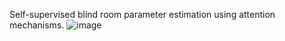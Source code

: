 Self-supervised blind room parameter estimation using attention mechanisms. ![image](https://github.com/user-attachments/assets/71120ef8-74ec-4c59-ac1f-2f048b76cd12)


